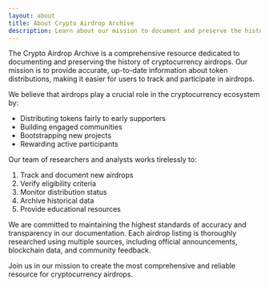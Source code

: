 ```yaml
---
layout: about
title: About Crypto Airdrop Archive
description: Learn about our mission to document and preserve the history of cryptocurrency airdrops, making it easier for users to track and participate in token distributions.
---
```


The Crypto Airdrop Archive is a comprehensive resource dedicated to documenting and preserving the history of cryptocurrency airdrops. Our mission is to provide accurate, up-to-date information about token distributions, making it easier for users to track and participate in airdrops.

We believe that airdrops play a crucial role in the cryptocurrency ecosystem by:
- Distributing tokens fairly to early supporters
- Building engaged communities
- Bootstrapping new projects
- Rewarding active participants

Our team of researchers and analysts works tirelessly to:
1. Track and document new airdrops
2. Verify eligibility criteria
3. Monitor distribution status
4. Archive historical data
5. Provide educational resources

We are committed to maintaining the highest standards of accuracy and transparency in our documentation. Each airdrop listing is thoroughly researched using multiple sources, including official announcements, blockchain data, and community feedback.

Join us in our mission to create the most comprehensive and reliable resource for cryptocurrency airdrops. 